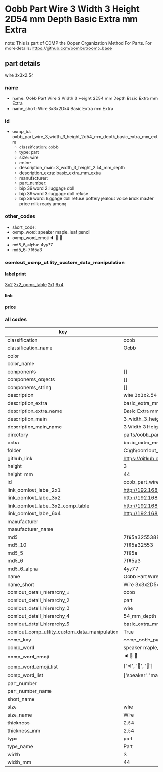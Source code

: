 # Oobb Part Wire 3 Width 3 Height 2D54 mm Depth Basic Extra mm Extra  

note: This is part of OOMP the Oopen Organization Method For Parts. For more details: https://github.com/oomlout/oomp_base

##  part details
  



wire 3x3x2.54



### name
* name: Oobb Part Wire 3 Width 3 Height 2D54 mm Depth Basic Extra mm Extra
* name_short: Wire 3x3x2D54 Basic Extra mm Extra
### id
* oomp_id: oobb_part_wire_3_width_3_height_2d54_mm_depth_basic_extra_mm_extra
  * classification: oobb
  * type: part
  * size: wire
  * color: 
  * description_main: 3_width_3_height_2.54_mm_depth
  * description_extra: basic_extra_mm_extra
  * manufacturer: 
  * part_number: 
  * bip 39 word 2: luggage doll
  * bip 39 word 3: luggage doll refuse
  * bip 39 word: luggage doll refuse pottery jealous voice brick master price milk ready among

### other_codes
* short_code: 
* oomp_word: speaker maple_leaf pencil
* oomp_word_emoji :speaker: :maple_leaf: :pencil:
* md5_6_alpha: 4yy77
* md5_6: 7f65a3






### oomlout_oomp_utility_custom_data_manipulation
#### label print
[3x2](http://192.168.1.245:1112/?label=oomp%204yy77)
[3x2_oomp_table](http://192.168.1.108:1112/?label=oomp%204yy77)
[2x1](http://192.168.1.242:1112/?label=oomp%204yy77)
[6x4](http://192.168.1.55:1112/?label=oomp%204yy77)    

#### link

                              

#### price







### all codes 
| key | value |  
| --- | --- |  
| classification | oobb |  
| classification_name | Oobb |  
| color |  |  
| color_name |  |  
| components | [] |  
| components_objects | [] |  
| components_string | [] |  
| description | wire 3x3x2.54 |  
| description_extra | basic_extra_mm_extra |  
| description_extra_name | Basic Extra mm Extra |  
| description_main | 3_width_3_height_2.54_mm_depth |  
| description_main_name | 3 Width 3 Height 2.54 mm Depth |  
| directory | parts/oobb_part_wire_3_width_3_height_2d54_mm_depth_basic_extra_mm_extra |  
| extra | basic_extra_mm |  
| folder | C:\gh\oomlout_oobb_version_4_generated_parts\parts\oobb_part_wire_3_width_3_height_2d54_mm_depth_basic_extra_mm_extra |  
| github_link | https://github.com/oomlout/oomlout_oomp_part_src/tree/main/parts/oobb_part_wire_3_width_3_height_2d54_mm_depth_basic_extra_mm_extra |  
| height | 3 |  
| height_mm | 44 |  
| id | oobb_part_wire_3_width_3_height_2d54_mm_depth_basic_extra_mm_extra |  
| link_oomlout_label_2x1 | http://192.168.1.242:1112/?label=oomp%204yy77 |  
| link_oomlout_label_3x2 | http://192.168.1.245:1112/?label=oomp%204yy77 |  
| link_oomlout_label_3x2_oomp_table | http://192.168.1.108:1112/?label=oomp%204yy77 |  
| link_oomlout_label_6x4 | http://192.168.1.55:1112/?label=oomp%204yy77 |  
| manufacturer |  |  
| manufacturer_name |  |  
| md5 | 7f65a3255388a377d5bbca8f68d02c26 |  
| md5_10 | 7f65a32553 |  
| md5_5 | 7f65a |  
| md5_6 | 7f65a3 |  
| md5_6_alpha | 4yy77 |  
| name | Oobb Part Wire 3 Width 3 Height 2D54 mm Depth Basic Extra mm Extra |  
| name_short | Wire 3x3x2D54 Basic Extra mm Extra |  
| oomlout_detail_hierarchy_1 | oobb |  
| oomlout_detail_hierarchy_2 | part |  
| oomlout_detail_hierarchy_3 | wire |  
| oomlout_detail_hierarchy_4 | 54_mm_depth |  
| oomlout_detail_hierarchy_5 | basic_extra_mm_extra |  
| oomlout_oomp_utility_custom_data_manipulation | True |  
| oomp_key | oomp_oobb_part_wire_3_width_3_height_2d54_mm_depth_basic_extra_mm_extra |  
| oomp_word | speaker maple_leaf pencil |  
| oomp_word_emoji | :speaker: :maple_leaf: :pencil: |  
| oomp_word_emoji_list | [':speaker:', ':maple_leaf:', ':pencil:'] |  
| oomp_word_list | ['speaker', 'maple_leaf', 'pencil'] |  
| part_number |  |  
| part_number_name |  |  
| short_name |  |  
| size | wire |  
| size_name | Wire |  
| thickness | 2.54 |  
| thickness_mm | 2.54 |  
| type | part |  
| type_name | Part |  
| width | 3 |  
| width_mm | 44 |  
